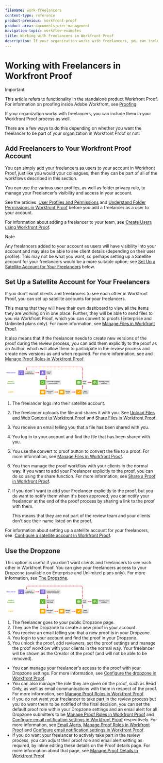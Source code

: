 ```yaml
---
filename: work-freelancers
content-type: reference
product-previous: workfront-proof
product-area: documents;user-management
navigation-topic: workflow-examples
title: Working with Freelancers in Workfront Proof
description: If your organization works with freelancers, you can include them in your Workfront Proof process as well.
---
```


# Working with Freelancers in Workfront Proof

>[!IMPORTANT]
>
>This article refers to functionality in the standalone product Workfront Proof. For information on proofing inside Adobe Workfront, see [Proofing](../../../review-and-approve-work/proofing/proofing.md).

If your organization works with freelancers, you can include them in your Workfront Proof process as well.

There are a few ways to do this depending on whether you want the freelancer to be part of your organization in Workfront Proof or not:

## Add Freelancers to Your Workfront Proof Account

You can simply add your freelancers as users to your account in Workfront Proof, just like you would your colleagues, then they can be part of all of the workflows described in this section.

You can use the various user profiles, as well as folder privacy rule, to manage your Freelancer's visibility and access in your account.

See the articles&nbsp; [User Profiles and Permissions](https://support.workfront.com/hc/https://support.workfront.com/hc/en-us/articles/115004087428-User-profiles-and-permissions) and [Understand Folder Permissions in Workfront Proof](../../../workfront-proof/wp-work-proofsfiles/organize-your-work/folder-permissions.md)&nbsp;before you add a freelancer as a user to your account.

For information about adding a freelancer to your team, see [Create Users using Workfront Proof](../../../workfront-proof/wp-mnguserscontacts/users/create-users.md).

>[!NOTE]
>
>Any freelancers added to your account as users will have visibility into your account and may also be able to see client details (depending on their user profile). This may not be what you want, so perhaps setting up a Satellite account for your freelancers would be a more suitable option; see [Set Up a Satellite Account for Your Freelancers](https://support.workfront.com/knowledge/articles/115004259868/en-us?brand_id=662728&return_to=%2Fhc%2Fen-us%2Farticles%2F115004259868#Option-B---set-up-a-satellite-account-for-your-freelancers) below.

## Set Up a Satellite Account for Your Freelancers

If you don’t want clients and freelancers to see each other in Workfront Proof, you can set up satellite accounts for your freelancers.

This means that they will have their own dashboard to view all the items they are working on in one place. Further, they will be able to send files to you via Workfront Proof, which you can convert to proofs&nbsp;(Enterprise and Unlimited plans only). For more information, see [Manage Files in Workfront Proof](../../../workfront-proof/wp-work-proofsfiles/manage-your-work/manage-files.md).

It also means that if the freelancer needs to create new versions of the proof during the review process, you can add them explicitly to the proof as an Author, which will allow them to participate in the review process and create new versions as and when required. For more information, see and [Manage Proof Roles in Workfront Proof](../../../workfront-proof/wp-work-proofsfiles/share-proofs-and-files/manage-proof-roles.md).

![freelancers_-_option_B.png](assets/freelancers---option-b-350x98.png)

1. The freelancer logs into their satellite account.
1. The freelancer uploads the file&nbsp;and&nbsp;shares it with you. See [Upload Files and Web Content to Workfront Proof](../../../workfront-proof/wp-work-proofsfiles/create-proofs-and-files/upload-files-web-content.md) and [Share Files in Workfront Proof](../../../workfront-proof/wp-work-proofsfiles/share-proofs-and-files/share-files.md).

1. You receive an email telling you that a file has been shared with you.
1. You log in to your account and find the file that has been shared with you.
1. You use the convert to proof button to convert the file to a proof. For more information,&nbsp;see [Manage Files in Workfront Proof](../../../workfront-proof/wp-work-proofsfiles/manage-your-work/manage-files.md).
1. You then manage the proof workflow with your clients in the normal way. If you want to add your Freelancer explicitly to the proof, you can do so using the share function. For more information, see [Share a Proof in Workfront Proof](../../../workfront-proof/wp-work-proofsfiles/share-proofs-and-files/share-proof.md).
1. If you don't want to add your Freelancer explicitly to the proof, but you do want to notify them when it's been approved; you can notify your freelancer at the end of the proof process by sharing a link to the proof with them.

   This means that they are not part of the review team and your clients don't see their name listed on the proof.

For information about setting up a satellite account for your freelancers, see&nbsp; [Configure a satellite account in Workfront Proof](../../../workfront-proof/wp-acct-admin/satellite-accounts/configure-sat-acct-in-wp.md).

## Use the Dropzone

This option is useful if you don’t want clients and freelancers to see each other in Workfront Proof.&nbsp;You can give your freelancers access to your Dropzone&nbsp;(available on Enterprise and Unlimited plans only). For more information, see [The Dropzone](../../../workfront-proof/wp-work-proofsfiles/create-proofs-and-files/dropzone.md).

![freelancers_-_option_C_-_dropzone.png](assets/freelancers---option-c---dropzone-350x98.png)

1. The freelancer goes to your public Dropzone page.
1. They use the Dropzone&nbsp;to create a new proof in your account.
1. You receive an email telling you that a new proof is in your Dropzone.
1. You login to your account and find the proof in your&nbsp;Dropzone.
1. You unlock the proof, add reviewers, set the proof settings and manage the proof workflow with your clients in the normal way. Your freelancer will be shown as the Creator&nbsp;of the proof (and will not be able to be removed).

* You can manage your freelancer's access to the proof with your Dropzone settings. For more information, see [Configure the dropzone in Workfront Proof](../../../workfront-proof/wp-acct-admin/account-settings/configure-dropzone-in-wp.md).
* You can also manage the role they are given on the proof, such as Read Only, as well as email communications with them in respect of the proof. For more information, see [Manage Proof Roles in Workfront Proof](../../../workfront-proof/wp-work-proofsfiles/share-proofs-and-files/manage-proof-roles.md).
* If you do not want your freelancer to take part in the review process but you do want them to be notified of the final decision, you can set the default proof role within your Dropzone settings and an email alert for all Dropzone submitters to be [Manage Proof Roles in Workfront Proof](../../../workfront-proof/wp-work-proofsfiles/share-proofs-and-files/manage-proof-roles.md) and [Configure email notification settings in Workfront Proof](../../../workfront-proof/wp-emailsntfctns/email-alerts/config-email-notification-settings-wp.md) respectively. For more information, see [Email Alerts,](https://support.workfront.com/hc/en-us/sections/115000911867-Email-alerts) [Manage Proof Roles in Workfront Proof](../../../workfront-proof/wp-work-proofsfiles/share-proofs-and-files/manage-proof-roles.md) and [Configure email notification settings in Workfront Proof](../../../workfront-proof/wp-emailsntfctns/email-alerts/config-email-notification-settings-wp.md).
* If you do want your freelancer to actively take part in the review process, you can adjust their proof role and email alert setting as required, by inline editing these details on the Proof details page. For more information about that page, see [Manage Proof Details in Workfront Proof](../../../workfront-proof/wp-work-proofsfiles/manage-your-work/manage-proof-details.md)
